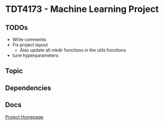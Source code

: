 # TDT4173 - Machine Learning Project

## TODOs
* Write comments
* Fix project layout
  * Also update all mkdir functions in the utils functions
* tune hyperparameters

## Topic

## Dependencies

## Docs

[Project Homepage](https://alexaor.github.io/tdt4173/)
